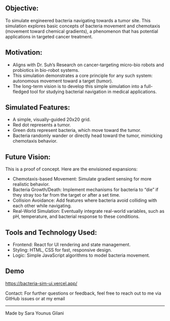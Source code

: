 ## Objective:
To simulate engineered bacteria navigating towards a tumor site. This simulation explores basic concepts of bacteria movement and chemotaxis (movement toward chemical gradients), a phenomenon that has potential applications in targeted cancer treatment.

## Motivation:
- Aligns with Dr. Suh’s Research on cancer-targeting micro-bio robots and probiotics in bio-robot systems.
- This simulation demonstrates a core principle for any such system: autonomous movement toward a target (tumor).
- The long-term vision is to develop this simple simulation into a full-fledged tool for studying bacterial navigation in medical applications.

## Simulated Features:
- A simple, visually-guided 20x20 grid.
- Red dot represents a tumor.
- Green dots represent bacteria, which move toward the tumor.
- Bacteria randomly wander or directly head toward the tumor, mimicking chemotaxis behavior.

## Future Vision:
This is a proof of concept. Here are the envisioned expansions:
- Chemotaxis-based Movement: Simulate gradient sensing for more realistic behavior.
- Bacteria Growth/Death: Implement mechanisms for bacteria to “die” if they stray too far from the target or after a set time.
- Collision Avoidance: Add features where bacteria avoid colliding with each other while navigating.
- Real-World Simulation: Eventually integrate real-world variables, such as pH, temperature, and bacterial response to these conditions.

## Tools and Technology Used:
- Frontend: React for UI rendering and state management.
- Styling: HTML, CSS for fast, responsive design.
- Logic: Simple JavaScript algorithms to model bacteria movement.

## Demo
https://bacteria-sim-ui.vercel.app/ 

Contact:
For further questions or feedback, feel free to reach out to me via GitHub issues or at my email

---

Made by Sara Younus Gilani

